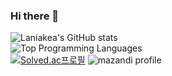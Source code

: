### Hi there 👋

<!--
**skysaver00/skysaver00** is a ✨ _special_ ✨ repository because its `README.md` (this file) appears on your GitHub profile.

Here are some ideas to get you started:

- 🔭 I’m currently working on ...
- 🌱 I’m currently learning ...
- 👯 I’m looking to collaborate on ...
- 🤔 I’m looking for help with ...
- 💬 Ask me about ...
- 📫 How to reach me: ...
- 😄 Pronouns: ...
- ⚡ Fun fact: ...
-->

![Laniakea's GitHub stats](https://github-readme-stats.vercel.app/api?username=skysaver00&show_icons=true&theme=gruvbox)  
![Top Programming Languages](https://github-readme-stats.vercel.app/api/top-langs/?username=skysaver00&layout=compact&theme=gruvbox)  
[![Solved.ac프로필](http://mazassumnida.wtf/api/v2/generate_badge?boj=skysaver00)](https://solved.ac/skysaver00)
![mazandi profile](http://mazandi.herokuapp.com/api?handle=skysaver00&theme=dark)
